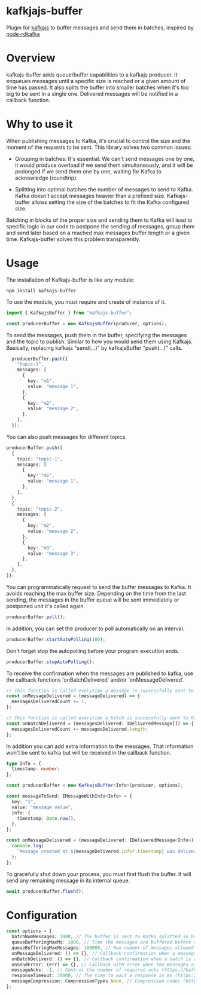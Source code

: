 # kafkjajs-buffer

Plugin for [kafkajs](https://github.com/tulios/kafkajs) to buffer messages and send them in batches, inspired by [node-rdkafka](https://github.com/Blizzard/node-rdkafka)

# Overview

kafkajs-buffer adds queue/buffer capabilities to a kafkajs producer. It enqueues messages until a specific size is reached or a given amount of time has passed. It also splits the buffer into smaller batches when it's too big to be sent in a single one. Delivered messages will be notified in a callback function.

# Why to use it
When publishing messages to Kafka, it's crucial to control the size and the moment of the requests to be sent. This library solves two common issues:

- Grouping in batches: It's essential. We can't send messages one by one, it would produce overload if we send them simultaneously, and it will be prolonged if we send them one by one, waiting for Kafka to acknowledge (roundtrip).

- Splitting into optimal batches the number of messages to send to Kafka. Kafka doesn't accept messages heavier than a prefixed size. Kafkajs-buffer allows setting the size of the batches to fit the Kafka configured size.

Batching in blocks of the proper size and sending them to Kafka will lead to specific logic in our code to postpone the sending of messages, group them and send later based on a reached max messages buffer length or a given time. Kafkajs-buffer solves this problem transparently.

# Usage

The installation of Kafkajs-buffer is like any module:

```
npm install kafkajs-buffer
```

To use the module, you must require and create of instance of it.

```typescript
import { KafkajsBuffer } from "kafkajs-buffer";
```

```typescript
const producerBuffer = new KafkajsBuffer(producer, options);
```

To send the messages, push them in the buffer, specifying the messages and the topic to publish. Similar to how you would send them using Kafkajs. Basically, replacing kafkajs "send(...)" by kafkajsBuffer "push(...)" calls.

```typescript
  producerBuffer.push({
    "topic-1",
    messages: [
      {
        key: "m1",
        value: "message 1",
      },
      {
        key: "m2",
        value: "message 2",
      },
    ],
  });
```

You can also push messages for different topics.

```typescript
producerBuffer.push([
  {
    topic: "topic-1",
    messages: [
      {
        key: "m1",
        value: "message 1",
      },
    ],
  },
  {
    topic: "topic-2",
    messages: [
      {
        key: "m2",
        value: "message 2",
      },
      {
        key: "m3",
        value: "message 3",
      },
    ],
  },
]);
```

You can programmatically request to send the buffer messages to Kafka. It avoids reaching the max buffer size. Depending on the time from the last sending, the messages in the buffer queue will be sent immediately or postponed unit it's called again.

```typescript
producerBuffer.poll();
```

In addition, you can set the producer to poll automatically on an interval.

```typescript
producerBuffer.startAutoPolling(100);
```

Don't forget stop the autopolling before your program execution ends.

```typescript
producerBuffer.stopAutoPolling();
```

To receive the confirmation when the messages are published to kafka, use the callback functions 'onBatchDelivered' and/or 'onMessageDelivered'.

```typescript
// This function is called everytime a message is successfully sent to Kafka
const onMessageDelivered = (messageDelivered) => {
  messagesDeliveredCount += 1;
};
```

```typescript
// This function is called everytime a batch is successfully sent to Kafka
const onBatchDelivered = (messagesDelivered: IDeliveredMessage[]) => {
  messagesDeliveredCount += messagesDelivered.length;
};
```

In addition you can add extra information to the messages. That information won't be sent to kafka but will be received in the callback function.

```typescript
type Info = {
  timestamp: number;
};

const producerBuffer = new KafkajsBuffer<Info>(producer, options);

const messageToSend: IMessageWithInfo<Info> = {
  key: "1",
  value: "message value",
  info: {
    timestamp: Date.now(),
  },
};

const onMessageDelivered = (messageDelivered: IDeliveredMessage<Info>) => {
  console.log(
    `Message created at ${messageDelivered.info?.timestamp} was delivered to kafka`
  );
};
```

To gracefully shut down your process, you must first flush the buffer. It will send any remaining message in its internal queue.

```typescript
await producerBuffer.flush();
```

# Configuration

```typescript
const options = {
  batchNumMessages: 1000, // The buffer is sent to Kafka splitted in batches of this size.
  queueBufferingMaxMs: 1000, // Time the messages are buffered before sending. Polling actions will trigger the sending after this time.
  queueBufferingMaxMessages: 100000, // Max number of messages allowed in the buffer. When more messages are pushed it will throw an error.
  onMessageDelivered: () => {}, // Callback confirmation when a message is delivered to Kafka.
  onBatchDeliverd: () => {}, // Callback confirmation when a batch is delivered to Kafka.
  onSendError: (err) => {}, // Callback with error when the messages are tried to be sent after a poll and fail
  messageAcks: -1, // Control the number of required acks (https://kafka.js.org/docs/producing)
  responseTimeout: 30000, // The time to wait a response in ms (https://kafka.js.org/docs/producing)
  messageCompression: CompressionTypes.None, // Compression codec (https://kafka.js.org/docs/producing)
};
```
